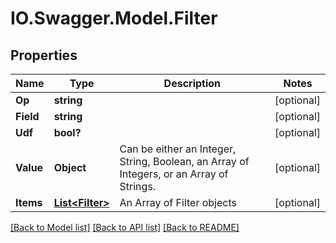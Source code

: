 # IO.Swagger.Model.Filter
## Properties

Name | Type | Description | Notes
------------ | ------------- | ------------- | -------------
**Op** | **string** |  | [optional] 
**Field** | **string** |  | [optional] 
**Udf** | **bool?** |  | [optional] 
**Value** | **Object** | Can be either an Integer, String, Boolean, an Array of Integers, or an Array of Strings.  | [optional] 
**Items** | [**List&lt;Filter&gt;**](Filter.md) | An Array of Filter objects | [optional] 

[[Back to Model list]](../README.md#documentation-for-models) [[Back to API list]](../README.md#documentation-for-api-endpoints) [[Back to README]](../README.md)

